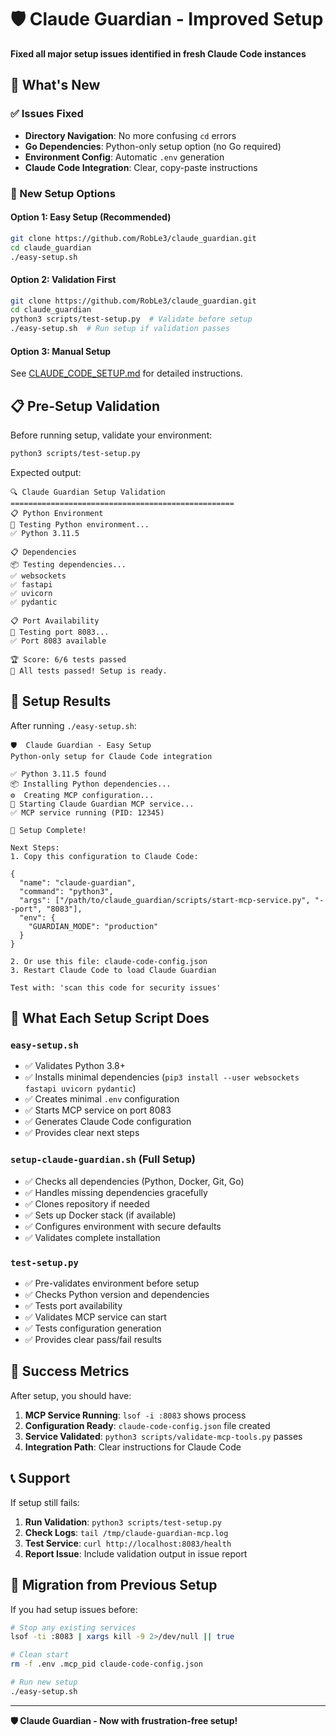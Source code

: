 # 🛡️ Claude Guardian - Improved Setup

**Fixed all major setup issues identified in fresh Claude Code instances**

## 🚀 What's New

### ✅ Issues Fixed
- **Directory Navigation**: No more confusing `cd` errors
- **Go Dependencies**: Python-only setup option (no Go required)
- **Environment Config**: Automatic `.env` generation
- **Claude Code Integration**: Clear, copy-paste instructions

### 🎯 New Setup Options

#### Option 1: Easy Setup (Recommended)
```bash
git clone https://github.com/RobLe3/claude_guardian.git
cd claude_guardian
./easy-setup.sh
```

#### Option 2: Validation First
```bash
git clone https://github.com/RobLe3/claude_guardian.git
cd claude_guardian
python3 scripts/test-setup.py  # Validate before setup
./easy-setup.sh  # Run setup if validation passes
```

#### Option 3: Manual Setup
See [CLAUDE_CODE_SETUP.md](CLAUDE_CODE_SETUP.md) for detailed instructions.

## 📋 Pre-Setup Validation

Before running setup, validate your environment:
```bash
python3 scripts/test-setup.py
```

Expected output:
```
🔍 Claude Guardian Setup Validation
==================================================
📋 Python Environment
🐍 Testing Python environment...
✅ Python 3.11.5

📋 Dependencies  
📦 Testing dependencies...
✅ websockets
✅ fastapi
✅ uvicorn
✅ pydantic

📋 Port Availability
🔌 Testing port 8083...
✅ Port 8083 available

🏆 Score: 6/6 tests passed
🎉 All tests passed! Setup is ready.
```

## 🎯 Setup Results

After running `./easy-setup.sh`:

```
🛡️  Claude Guardian - Easy Setup
Python-only setup for Claude Code integration

✅ Python 3.11.5 found
📦 Installing Python dependencies...
⚙️  Creating MCP configuration...
🚀 Starting Claude Guardian MCP service...
✅ MCP service running (PID: 12345)

🎉 Setup Complete!

Next Steps:
1. Copy this configuration to Claude Code:

{
  "name": "claude-guardian",
  "command": "python3",
  "args": ["/path/to/claude_guardian/scripts/start-mcp-service.py", "--port", "8083"],
  "env": {
    "GUARDIAN_MODE": "production"
  }
}

2. Or use this file: claude-code-config.json
3. Restart Claude Code to load Claude Guardian

Test with: 'scan this code for security issues'
```

## 🔧 What Each Setup Script Does

### `easy-setup.sh`
- ✅ Validates Python 3.8+
- ✅ Installs minimal dependencies (`pip3 install --user websockets fastapi uvicorn pydantic`)
- ✅ Creates minimal `.env` configuration
- ✅ Starts MCP service on port 8083
- ✅ Generates Claude Code configuration
- ✅ Provides clear next steps

### `setup-claude-guardian.sh` (Full Setup)
- ✅ Checks all dependencies (Python, Docker, Git, Go)
- ✅ Handles missing dependencies gracefully
- ✅ Clones repository if needed
- ✅ Sets up Docker stack (if available)
- ✅ Configures environment with secure defaults
- ✅ Validates complete installation

### `test-setup.py`
- ✅ Pre-validates environment before setup
- ✅ Checks Python version and dependencies
- ✅ Tests port availability
- ✅ Validates MCP service can start
- ✅ Tests configuration generation
- ✅ Provides clear pass/fail results

## 🎉 Success Metrics

After setup, you should have:

1. **MCP Service Running**: `lsof -i :8083` shows process
2. **Configuration Ready**: `claude-code-config.json` file created
3. **Service Validated**: `python3 scripts/validate-mcp-tools.py` passes
4. **Integration Path**: Clear instructions for Claude Code

## 📞 Support

If setup still fails:

1. **Run Validation**: `python3 scripts/test-setup.py`
2. **Check Logs**: `tail /tmp/claude-guardian-mcp.log`
3. **Test Service**: `curl http://localhost:8083/health`
4. **Report Issue**: Include validation output in issue report

## 🔄 Migration from Previous Setup

If you had setup issues before:

```bash
# Stop any existing services
lsof -ti :8083 | xargs kill -9 2>/dev/null || true

# Clean start
rm -f .env .mcp_pid claude-code-config.json

# Run new setup
./easy-setup.sh
```

---

**🛡️ Claude Guardian - Now with frustration-free setup!**